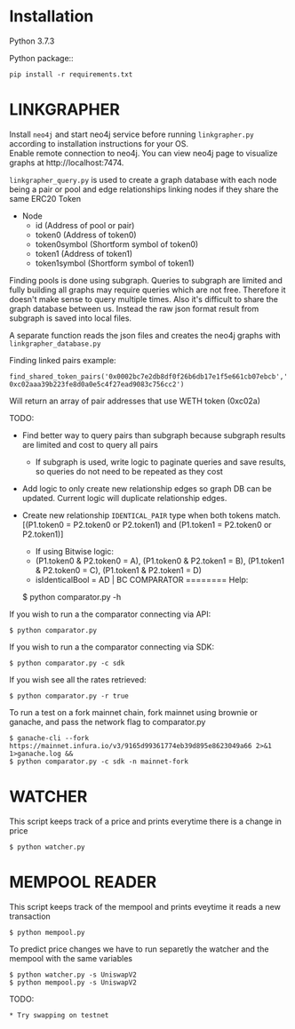 Installation
========
Python 3.7.3

Python package::

    pip install -r requirements.txt


LINKGRAPHER
=========

Install `neo4j` and start neo4j service before running `linkgrapher.py` according to installation instructions for your OS.  
Enable remote connection to neo4j. You can view neo4j page to visualize graphs at http://localhost:7474.

`linkgrapher_query.py` is used to create a graph database with each node being a pair or pool and edge relationships linking nodes if they share the same ERC20 Token

- Node
  - id (Address of pool or pair)
  - token0 (Address of token0)
  - token0symbol (Shortform symbol of token0)
  - token1 (Address of token1)
  - token1symbol (Shortform symbol of token1)

Finding pools is done using subgraph. Queries to subgraph are limited and fully building all graphs may require queries which are not free. Therefore it doesn't make sense to query multiple times. Also it's difficult to share the graph database between us. Instead the raw json format result from subgraph is saved into local files.

A separate function reads the json files and creates the neo4j graphs with `linkgrapher_database.py`

Finding linked pairs example:

`find_shared_token_pairs('0x0002bc7e2db8df0f26b6db17e1f5e661cb07ebcb','0xc02aaa39b223fe8d0a0e5c4f27ead9083c756cc2')`

Will return an array of pair addresses that use WETH token (0xc02a)

TODO:
 * Find better way to query pairs than subgraph because subgraph results are limited and cost to query all pairs
   * If subgraph is used, write logic to paginate queries and save results, so queries do not need to be repeated as they cost
 * Add logic to only create new relationship edges so graph DB can be updated. Current logic will duplicate relationship edges.
 * Create new relationship `IDENTICAL_PAIR` type when both tokens match. [(P1.token0 = P2.token0 or P2.token1) and (P1.token1 = P2.token0 or P2.token1)]
   * If using Bitwise logic:
   * (P1.token0 & P2.token0 = A), (P1.token0 & P2.token1 = B), (P1.token1 & P2.token0 = C), (P1.token1 & P2.token1 = D)
   * isIdenticalBool = AD | BC 
COMPARATOR
========
Help:

    $ python comparator.py -h

If you wish to run a the comparator connecting via API:

    $ python comparator.py

If you wish to run a the comparator connecting via SDK:

    $ python comparator.py -c sdk

If you wish see all the rates retrieved:

    $ python comparator.py -r true

To run a test on a fork mainnet chain, fork mainnet using brownie or ganache, and pass the network flag to comparator.py

    $ ganache-cli --fork https://mainnet.infura.io/v3/9165d99361774eb39d895e8623049a66 2>&1 1>ganache.log &&
    $ python comparator.py -c sdk -n mainnet-fork


WATCHER
========
This script keeps track of a price and prints everytime there is a change in price

    $ python watcher.py


MEMPOOL READER
========
This script keeps track of the mempool and prints eveytime it reads a new transaction

    $ python mempool.py


To predict price changes we have to run separetly the watcher and the mempool with the same variables

    $ python watcher.py -s UniswapV2
    $ python mempool.py -s UniswapV2


TODO:

    * Try swapping on testnet
